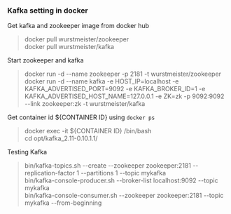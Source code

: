 ### Kafka setting in docker
Get kafka and zookeeper image from docker hub
> docker pull wurstmeister/zookeeper  
> docker pull wurstmeister/kafka  
   
Start zookeeper and kafka  
> docker run -d --name zookeeper -p 2181 -t wurstmeister/zookeeper  
> docker run -d --name kafka -e HOST_IP=localhost -e KAFKA_ADVERTISED_PORT=9092 -e KAFKA_BROKER_ID=1 -e KAFKA_ADVERTISED_HOST_NAME=127.0.0.1 -e ZK=zk -p 9092:9092 --link zookeeper:zk -t wurstmeister/kafka

Get container id  ${CONTAINER ID} using `docker ps `
> docker exec -it ${CONTAINER ID} /bin/bash  
> cd opt/kafka\_2.11-0.10.1.1/   

Testing Kafka  
> bin/kafka-topics.sh --create --zookeeper zookeeper:2181 --replication-factor 1 --partitions 1 --topic mykafka   
> bin/kafka-console-producer.sh --broker-list localhost:9092 --topic mykafka   
> bin/kafka-console-consumer.sh --zookeeper zookeeper:2181 --topic mykafka --from-beginning 
